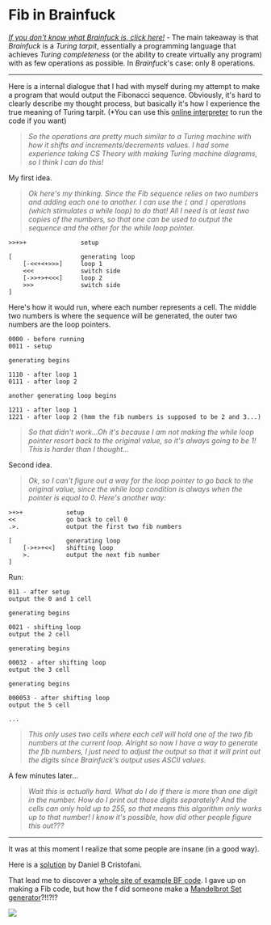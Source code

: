# Fib in Brainfuck

*[If you don't know what Brainfuck is, click here!](https://esolangs.org/wiki/Brainfuck)* - The main takeaway is that *Brainfuck* is a *Turing tarpit*, essentially a programming language that achieves *Turing completeness* (or the ability to create virtually any program) with as few operations as possible. In *Brainfuck*'s case: only 8 operations.

---

Here is a internal dialogue that I had with myself during my attempt to make a program that would output the Fibonacci sequence. Obviously, it's hard to clearly describe my thought process, but basically it's how I experience the true meaning of Turing tarpit. (*You can use this [online interpreter](https://minond.xyz/brainfuck/) to run the code if you want)

> *So the operations are pretty much similar to a Turing machine with how it shifts and increments/decrements values. I had some experience taking CS Theory with making Turing machine diagrams, so I think I can do this!*

My first idea.

> *Ok here's my thinking. Since the Fib sequence relies on two numbers and adding each one to another. I can use the `[` and `]` operations (which stimulates a while loop) to do that! All I need is at least two copies of the numbers, so that one can be used to output the sequence and the other for the while loop pointer.*


```brainfuck
>>+>+               setup

[                   generating loop
    [-<<+<+>>>]     loop 1
    <<<             switch side
    [->>+>+<<<]     loop 2
    >>>             switch side
]
```

Here's how it would run, where each number represents a cell. The middle two numbers is where the sequence will be generated, the outer two numbers are the loop pointers.
```
0000 - before running
0011 - setup

generating begins

1110 - after loop 1
0111 - after loop 2

another generating loop begins

1211 - after loop 1
1221 - after loop 2 (hmm the fib numbers is supposed to be 2 and 3...)
```

> *So that didn't work...Oh it's because I am not making the while loop pointer resort back to the original value, so it's always going to be 1! This is harder than I thought...*

Second idea.

> *Ok, so I can't figure out a way for the loop pointer to go back to the original value, since the while loop condition is always when the pointer is equal to 0. Here's another way:*

```brainfuck
>+>+            setup
<<              go back to cell 0
.>.             output the first two fib numbers

[               generating loop
    [->+>+<<]   shifting loop
	>.          output the next fib number
]
```

Run:
```
011 - after setup
output the 0 and 1 cell

generating begins

0021 - shifting loop
output the 2 cell

generating begins

00032 - after shifting loop
output the 3 cell

generating begins

000053 - after shifting loop
output the 5 cell

...
```

> *This only uses two cells where each cell will hold one of the two fib numbers at the current loop. Alright so now I have a way to generate the fib numbers, I just need to adjust the output so that it will print out the digits since Brainfuck's output uses ASCII values.*

A few minutes later...

> *Wait this is actually hard. What do I do if there is more than one digit in the number. How do I print out those digits separately? And the cells can only hold up to 255, so that means this algorithm only works up to that number! I know it's possible, how did other people figure this out???*

---

It was at this moment I realize that some people are insane (in a good way).

Here is a [solution](http://brainfuck.org/fib.b) by Daniel B Cristofani.

That lead me to discover a [whole site of example BF code](https://sange.fi/esoteric/brainfuck/). I gave up on making a Fib code, but how the f did someone make a [Mandelbrot Set generator](https://www.youtube.com/watch?v=ABnBd0VZmPI)?!!?!?

![](https://i.imgur.com/IH4fZyx.gif)




